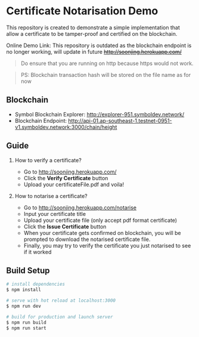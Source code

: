 
# Certificate Notarisation Demo
This repository is created to demonstrate a simple implementation that allow a certificate to be tamper-proof and certified on the blockchain.


Online Demo Link: This repository is outdated as the blockchain endpoint is no longer working, will update in future ~~http://soonjing.herokuapp.com/~~

> Do ensure that you are running on http because https would not work.

> PS: Blockchain transaction hash will be stored on the file name as for now

## Blockchain
  - Symbol Blockchain Explorer: http://explorer-951.symboldev.network/
  - Blockchain Endpoint: http://api-01.ap-southeast-1.testnet-0951-v1.symboldev.network:3000/chain/height
    

## Guide

 1. How to verify a certificate?
	  - Go to http://soonjing.herokuapp.com/ 
	  - Click the **Verify Certificate** button
	  - Upload your certificateFile.pdf and voila! 
  
2. How to notarise a certificate?
	- Go to http://soonjing.herokuapp.com/notarise
	- Input your certificate title
	- Upload your certificate file (only accept pdf format certificate)
	- Click the **Issue Certificate** button
	- When your certificate gets confirmed on blockchain, you will be prompted to download the notarised certificate file.
	- Finally, you may try to verify the certificate you just notarised to see if it worked
  
## Build Setup

```bash
# install dependencies
$ npm install

# serve with hot reload at localhost:3000
$ npm run dev

# build for production and launch server
$ npm run build
$ npm run start
```

